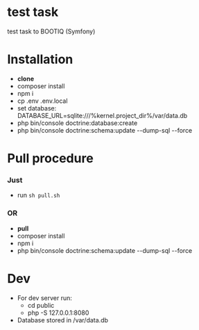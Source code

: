 # test task
test task to BOOTIQ (Symfony)

# Installation 

* **clone**
* composer install 
* npm i
* cp .env .env.local
* set database: DATABASE_URL=sqlite:///%kernel.project_dir%/var/data.db
* php bin/console doctrine:database:create
* php bin/console doctrine:schema:update --dump-sql --force

# Pull procedure

### Just

* run ```sh pull.sh```

### OR
* **pull**
* composer install 
* npm i
* php bin/console doctrine:schema:update --dump-sql --force

# Dev

* For dev server run: 
    * cd public
    * php -S 127.0.0.1:8080
* Database stored in /var/data.db

